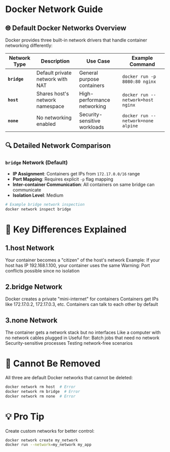# Docker Network Guide

## 🌐 Default Docker Networks Overview

Docker provides three built-in network drivers that handle container networking differently:

| Network Type | Description | Use Case | Example Command |
|--------------|-------------|----------|-----------------|
| **`bridge`** | Default private network with NAT | General purpose containers | `docker run -p 8080:80 nginx` |
| **`host`** | Shares host's network namespace | High-performance networking | `docker run --network=host nginx` |
| **`none`** | No networking enabled | Security-sensitive workloads | `docker run --network=none alpine` |

## 🔍 Detailed Network Comparison

### `bridge` Network (Default)
- **IP Assignment**: Containers get IPs from `172.17.0.0/16` range
- **Port Mapping**: Requires explicit `-p` flag mapping
- **Inter-container Communication**: All containers on same bridge can communicate
- **Isolation Level**: Medium

```sh
# Example bridge network inspection
docker network inspect bridge
```

# 🔧 Key Differences Explained
## 1.host Network
Your container becomes a "citizen" of the host's network
Example: If your host has IP 192.168.1.100, your container uses the same
Warning: Port conflicts possible since no isolation

## 2.bridge Network
Docker creates a private "mini-internet" for containers
Containers get IPs like 172.17.0.2, 172.17.0.3, etc.
Containers can talk to each other by default

## 3.none Network
The container gets a network stack but no interfaces
Like a computer with no network cables plugged in
Useful for:
Batch jobs that need no network
Security-sensitive processes
Testing network-free scenarios


# 🚫 Cannot Be Removed
All three are default Docker networks that cannot be deleted:
```sh
docker network rm host  # Error
docker network rm bridge  # Error
docker network rm none  # Error
```

# 💡 Pro Tip
Create custom networks for better control:
```sh
docker network create my_network
docker run --network=my_network my_app
```